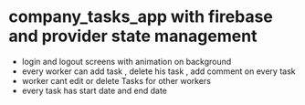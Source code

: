 # company_tasks_app with firebase and provider state management
- login and logout screens with animation on background
- every worker can add task , delete his task , add comment on every task
- worker cant edit or delete  Tasks for other workers
- every task has start date and end date
